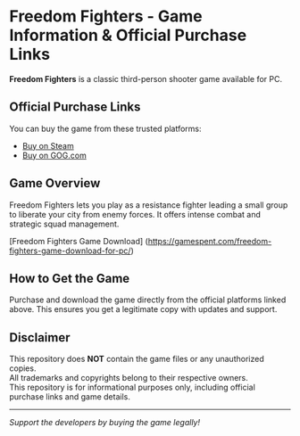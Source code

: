 # Freedom Fighters - Game Information & Official Purchase Links

**Freedom Fighters** is a classic third-person shooter game available for PC.

## Official Purchase Links

You can buy the game from these trusted platforms:

- [Buy on Steam](https://store.steampowered.com/app/1347780/Freedom_Fighters/)
- [Buy on GOG.com](https://www.gog.com/game/freedom_fighters)

## Game Overview

Freedom Fighters lets you play as a resistance fighter leading a small group to liberate your city from enemy forces. It offers intense combat and strategic squad management.

[Freedom Fighters Game Download] (https://gamespent.com/freedom-fighters-game-download-for-pc/)

## How to Get the Game

Purchase and download the game directly from the official platforms linked above. This ensures you get a legitimate copy with updates and support.

## Disclaimer

This repository does **NOT** contain the game files or any unauthorized copies.  
All trademarks and copyrights belong to their respective owners.  
This repository is for informational purposes only, including official purchase links and game details.

---

*Support the developers by buying the game legally!*
